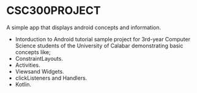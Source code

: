 # CSC300PROJECT
A simple app that displays android concepts and information.
- Intorduction to Android tutorial sample project for 3rd-year Computer Science students of the University of Calabar demonstrating basic concepts like;
- ConstraintLayouts.
- Activities.
- Viewsand Widgets.
- clickListeners and Handlers.
- Kotlin.
